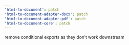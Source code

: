 ```yaml
---
'html-to-document': patch
'html-to-document-adapter-docx': patch
'html-to-document-adapter-pdf': patch
'html-to-document-core': patch
---
```


remove conditional exports as they don't work downstream
